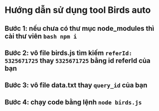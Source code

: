 # Hướng dẫn sử dụng tool Birds auto

## Bước 1: nếu chưa có thư mục node_modules thì cài thư viên ```bash npm i```

## Bước 2: vô file birds.js tìm kiếm ``` referId: 5325671725 ``` thay `5325671725` bằng id referId của bạn

## Bước 3: vô file data.txt thay `query_id` của bạn

## Bước 4: chạy code bằng lệnh `node birds.js`
